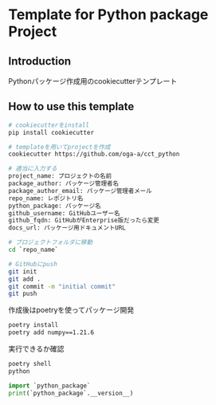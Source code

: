 # Template for Python package Project

## Introduction

Pythonパッケージ作成用のcookiecutterテンプレート

## How to use this template

```bash
# cookiecutterをinstall
pip install cookiecutter

# templateを用いてprojectを作成
cookiecutter https://github.com/oga-a/cct_python

# 適当に入力する
project_name: プロジェクトの名前
package_author: パッケージ管理者名
package_author_email: パッケージ管理者メール
repo_name: レポジトリ名
python_package: パッケージ名
github_username: GitHubユーザー名
github_fqdn: GitHubがEnterprise版だったら変更
docs_url: パッケージ用ドキュメントURL

# プロジェクトフォルダに移動
cd `repo_name`

# GitHubにpush
git init
git add .
git commit -m "initial commit"
git push
```

作成後はpoetryを使ってパッケージ開発

```bash
poetry install
poetry add numpy==1.21.6
```

実行できるか確認

```bash
poetry shell
python
```

```python
import `python_package`
print(`python_package`.__version__)
```
